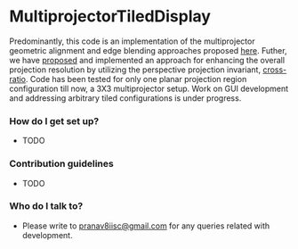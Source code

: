 # MultiprojectorTiledDisplay #
Predominantly, this code is an implementation of the multiprojector geometric alignment and edge blending approaches proposed [here](http://ieeexplore.ieee.org/document/1167859/). Futher, we have [proposed](http://ieeexplore.ieee.org/document/7019727/) and implemented an approach for enhancing the overall projection resolution by utilizing the perspective projection invariant, [cross-ratio](https://en.wikipedia.org/wiki/Cross-ratio). Code has been tested for only one planar projection region configuration till now, a 3X3 multiprojector setup. Work on GUI development and addressing arbitrary tiled configurations is under progress.


### How do I get set up? ###
* TODO

### Contribution guidelines ###
* TODO

### Who do I talk to? ###

* Please write to pranav8iisc@gmail.com for any queries related with development. 
